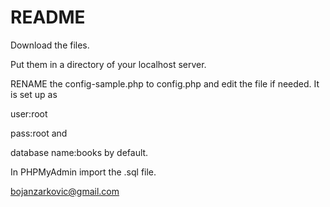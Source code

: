 # README #

Download the files.


Put them in a directory of your localhost server.


RENAME the config-sample.php to config.php and edit the file if needed. It is set up as 

user:root 

pass:root and 

database name:books by default.


In PHPMyAdmin import the .sql file.


bojanzarkovic@gmail.com